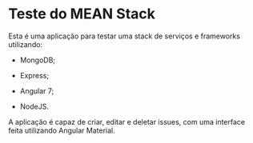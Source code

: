 # Teste do MEAN Stack

Esta é uma aplicação para testar uma stack de serviços e frameworks utilizando:

- MongoDB;

- Express;

- Angular 7;

- NodeJS.

A aplicação é capaz de criar, editar e deletar issues, com uma interface feita utilizando Angular Material.